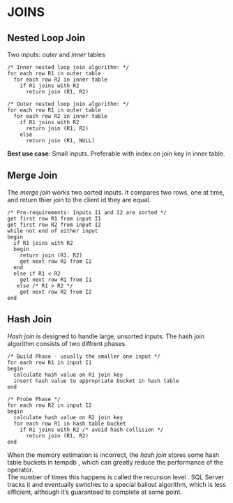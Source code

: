 # JOINS

## Nested Loop Join

Two inputs: *outer* and *inner* tables  

```
/* Inner nested loop join algorithm: */
for each row R1 in outer table
  for each row R2 in inner table
    if R1 joins with R2
      return join (R1, R2)
      
/* Outer nested loop join algorithm: */
for each row R1 in outer table
  for each row R2 in inner table
    if R1 joins with R2
      return join (R1, R2)
    else
      return join (R1, NULL)
```

**Best use case**: 
Small inputs. Preferable with index on join key in inner table.  

## Merge Join  

The *merge join* works two sorted inputs. It compares two rows, one at time, and return thier join to the client id they are equal.

```
/* Pre-requirements: Inputs I1 and I2 are sorted */
get first row R1 from input I1
get first row R2 from input I2
while not end of either input
begin
  if R1 joins with R2
  begin
    return join (R1, R2)
    get next row R2 from I2
  end
  else if R1 < R2
    get next row R1 from I1
   else /* R1 > R2 */
    get next row R2 from I2
end
```  

## Hash Join  

*Hash join* is designed to handle large, unsorted inputs. The hash join algorithm consists of two diffrent phases.

```
/* Build Phase - usually the smaller one input */
for each row R1 in input I1
begin
  calculate hash value on R1 join key
  insert hash value to appropriate bucket in hash table
end

/* Probe Phase */
for each row R2 in input I2
begin
  calculate hash value on R2 join key
  for each row R1 in hash table bucket
    if R1 joins with R2 /* avoid hash collision */
      return join (R1, R2)
end
```

  When the memory estimation is incorrect, the *hash join* stores some hash table buckets in tempdb , which can greatly reduce the performance of the operator.  
  The number of times this happens is called the recursion level . SQL Server tracks it and eventually
switches to a special bailout algorithm, which is less efficient, although it’s guaranteed to complete at some
point.  
